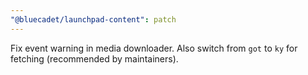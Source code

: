 ```yaml
---
"@bluecadet/launchpad-content": patch
---
```


Fix event warning in media downloader. Also switch from `got` to `ky` for fetching (recommended by maintainers). 
